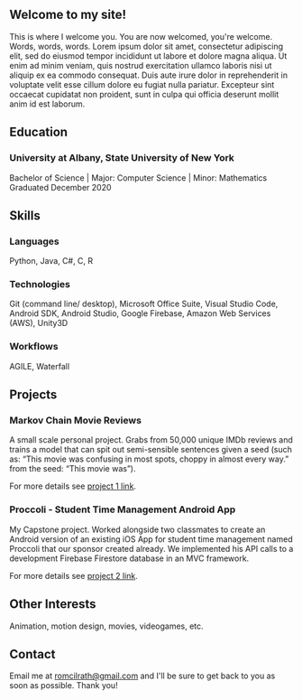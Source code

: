 ## Welcome to my site!

This is where I welcome you. You are now welcomed, you're welcome. Words, words, words. Lorem ipsum dolor sit amet, consectetur adipiscing elit, sed do eiusmod tempor incididunt ut labore et dolore magna aliqua. Ut enim ad minim veniam, quis nostrud exercitation ullamco laboris nisi ut aliquip ex ea commodo consequat. Duis aute irure dolor in reprehenderit in voluptate velit esse cillum dolore eu fugiat nulla pariatur. Excepteur sint occaecat cupidatat non proident, sunt in culpa qui officia deserunt mollit anim id est laborum.


## Education

### University at Albany, State University of New York

Bachelor of Science | Major: Computer Science | Minor: Mathematics <br>
Graduated December 2020


## Skills

### Languages

Python, Java, C#, C, R

### Technologies

Git (command line/ desktop), Microsoft Office Suite, Visual Studio Code, Android SDK, Android Studio, Google Firebase, Amazon Web Services (AWS), Unity3D

### Workflows

AGILE, Waterfall


## Projects

### Markov Chain Movie Reviews 

A small scale personal project. Grabs from 50,000 unique IMDb reviews and trains a model that can spit out semi-sensible sentences given a seed (such as: “This movie was confusing in most spots, choppy in almost every way.” from the seed: “This movie was”). 

For more details see [project 1 link](https://www.google.com/).


### Proccoli - Student Time Management Android App

My Capstone project. Worked alongside two classmates to create an Android version of an existing iOS App for student time management named Proccoli that our sponsor created already. We implemented his API calls to a development Firebase Firestore database in an MVC framework.

For more details see [project 2 link](https://www.google.com/).


## Other Interests

Animation, motion design, movies, videogames, etc.


## Contact

Email me at [romcilrath@gmail.com](mailto:romcilrath@gmail.com) and I'll be sure to get back to you as soon as possible. Thank you!
